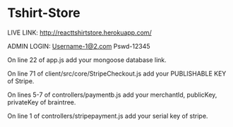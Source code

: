 # Tshirt-Store
LIVE LINK:
http://reacttshirtstore.herokuapp.com/

ADMIN LOGIN:
Username-1@2.com
Pswd-12345

On line 22 of app.js add your mongoose database link.

On line 71 of client/src/core/StripeCheckout.js  add your PUBLISHABLE KEY of Stripe.

On lines 5-7 of controllers/paymentb.js add your merchantId, publicKey, privateKey of braintree.

On line 1 of controllers/stripepayment.js add your serial key of stripe.
